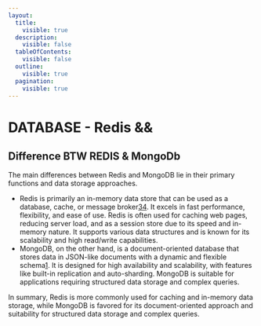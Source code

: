 ```yaml
---
layout:
  title:
    visible: true
  description:
    visible: false
  tableOfContents:
    visible: false
  outline:
    visible: true
  pagination:
    visible: true
---
```


# DATABASE - Redis &&

## Difference BTW REDIS & MongoDb&#x20;

The main differences between Redis and MongoDB lie in their primary functions and data storage approaches.

* Redis is primarily an in-memory data store that can be used as a database, cache, or message broker[3](https://backendless.com/redis-what-it-is-what-it-does-and-why-you-should-care/)[4](https://redis.io/blog/redis-cache-vs-redis-primary-database-in-90-seconds/). It excels in fast performance, flexibility, and ease of use. Redis is often used for caching web pages, reducing server load, and as a session store due to its speed and in-memory nature. It supports various data structures and is known for its scalability and high read/write capabilities.
* MongoDB, on the other hand, is a document-oriented database that stores data in JSON-like documents with a dynamic and flexible schema[1](https://stackshare.io/redis/alternatives). It is designed for high availability and scalability, with features like built-in replication and auto-sharding. MongoDB is suitable for applications requiring structured data storage and complex queries.

In summary, Redis is more commonly used for caching and in-memory data storage, while MongoDB is favored for its document-oriented approach and suitability for structured data storage and complex queries.
